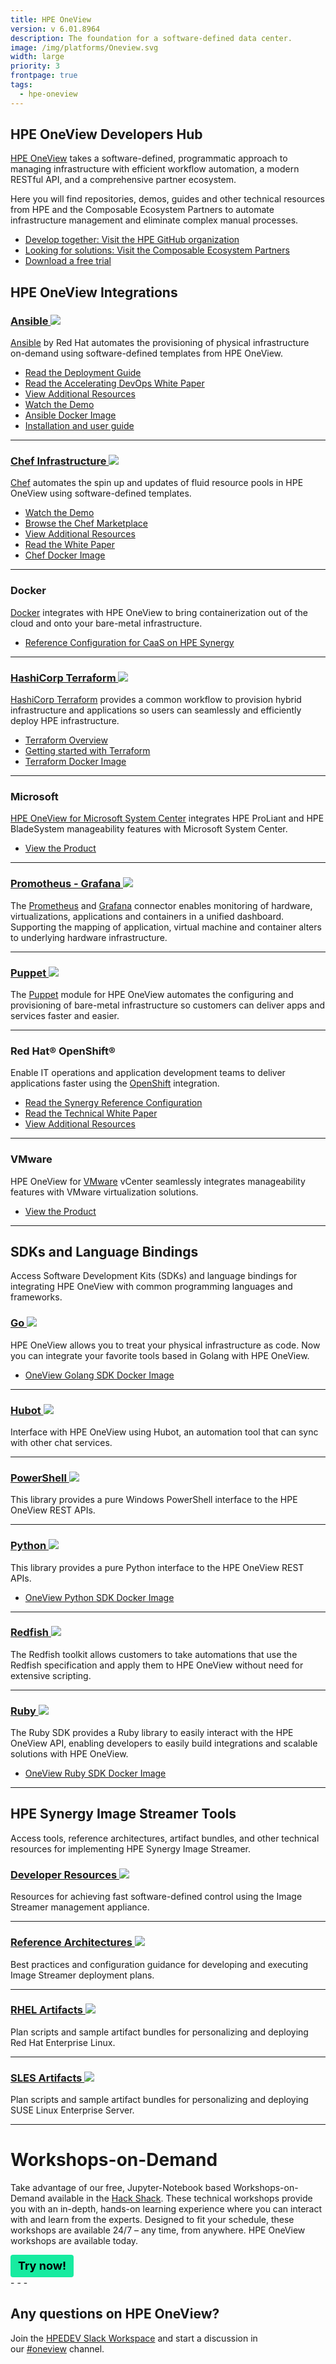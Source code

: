 ```yaml
---
title: HPE OneView
version: v 6.01.8964
description: The foundation for a software-defined data center.
image: /img/platforms/Oneview.svg
width: large
priority: 3
frontpage: true
tags:
  - hpe-oneview
---
```

<style>
  .button {
    background-color: rgba(23,235,160,1);
    box-sizing: border-box;
    color: #000000; 
    font-size: 18px; 
    display: inline-block;
    padding: 6px 12px;
    vertical-align: middle;
    overflow: hidden;
    text-decoration: none;
    text-align: center;
    cursor: pointer;
    white-space: nowrap;
    border-radius: 4px;
    border: none;
    margin: 0;
    line-height: 24px;
    font-weight: 700;
  } 
</style>
## HPE OneView Developers Hub

[HPE OneView](https://hpe.com/info/oneview) takes a software-defined, programmatic approach to managing infrastructure with efficient workflow automation, a modern RESTful API, and a comprehensive partner ecosystem.

Here you will find repositories, demos, guides and other technical resources from HPE and the Composable Ecosystem Partners to automate infrastructure management and eliminate complex manual processes.


* [Develop together: Visit the HPE GitHub organization](https://github.com/hewlettpackard/)
* [Looking for solutions: Visit the Composable Ecosystem Partners](https://hpe.com/info/composableprogram)
* [Download a free trial](https://www.hpe.com/us/en/resources/integrated-systems/oneview-trial.html?parentPage=/us/en/products/integrated-systems/management-software)

## HPE OneView Integrations

### [Ansible ![](Github)](https://github.com/HewlettPackard/oneview-ansible-collection)

[Ansible](https://www.ansible.com/home) by Red Hat automates the provisioning of physical infrastructure on-demand using software-defined templates from HPE OneView.

* [Read the Deployment Guide](https://www.redhat.com/en/resources/automate-container-deployment-with-hpe-datasheet)
* [Read the Accelerating DevOps White Paper](https://h20195.www2.hpe.com/v2/GetDocument.aspx?docname=4AA6-6229ENW)
* [View Additional Resources](http://h17007.www1.hpe.com/us/en/enterprise/integrated-systems/info-library/index.aspx?cat=ci_mgmt&subcat=ansible#.XJVbZCdMEio)
* [Watch the Demo](https://www.youtube.com/watch?v=PVJgUEH0Quw&feature=youtu.be)
* [Ansible Docker Image](https://hub.docker.com/repository/docker/hewlettpackardenterprise/hpe-oneview-sdk-for-ansible-collection)
* [Installation and user guide](https://psnow.ext.hpe.com/doc/a50003411enw?jumpid=in_lit-psnow-red)



- - -

### [Chef Infrastructure ![](Github)](https://github.com/HewlettPackard/oneview-chef)

[Chef](https://www.chef.io/) automates the spin up and updates of fluid resource pools in HPE OneView using software-defined templates.

* [Watch the Demo](https://youtu.be/QCAmzIjMHZM)
* [Browse the Chef Marketplace](https://supermarket.chef.io/cookbooks/oneview)
* [View Additional Resources](http://h17007.www1.hpe.com/us/en/enterprise/integrated-systems/info-library/index.aspx?cat=ci_mgmt&subcat=chef)
* [Read the White Paper](https://www.hpe.com/us/en/pdfViewer.html?docId=a00047285&parentPage=/us/en/solutions/developers/composable&resourceTitle=HPE+Reference+Configuration+for+accelerating+DevOps+with+HPE+Synergy+and+Chef+Automate)
* [Chef Docker Image](https://hub.docker.com/repository/docker/hewlettpackardenterprise/hpe-oneview-sdk-for-chef)
- - -

### Docker

[Docker](https://www.docker.com/) integrates with HPE OneView to bring containerization out of the cloud and onto your bare-metal infrastructure.

* [Reference Configuration for CaaS on HPE Synergy](https://h20195.www2.hpe.com/V2/GetDocument.aspx?docname=a00047301enw)

- - -

### [HashiCorp Terraform ![](Github)](https://github.com/HewlettPackard/terraform-provider-oneview)

[HashiCorp Terraform](https://www.hashicorp.com/) provides a common workflow to provision hybrid infrastructure and applications so users can seamlessly and efficiently deploy HPE infrastructure.

* [Terraform Overview](https://www.terraform.io/intro/index.html)
* [Getting started with Terraform](https://learn.hashicorp.com/terraform/getting-started/install.html)
* [Terraform Docker Image](https://hub.docker.com/repository/docker/hewlettpackardenterprise/hpe-oneview-sdk-for-terraform)

- - -

### Microsoft

[HPE OneView for Microsoft System Center](https://www.hpe.com/us/en/product-catalog/detail/pip.5390822.html) integrates HPE ProLiant and HPE BladeSystem manageability features with Microsoft System Center.

* [View the Product](https://www.hpe.com/us/en/product-catalog/detail/pip.5390822.html)

- - -

### [Promotheus - Grafana ![](Github)](https://github.com/HewlettPackard/oneview-prometheus-grafana-connector)

The [Prometheus]( https://prometheus.io/) and [Grafana]( https://grafana.com/) connector enables  monitoring of hardware, virtualizations, applications and containers in a unified dashboard. Supporting the mapping of application, virtual machine and container alters to underlying hardware infrastructure.

- - -

### [Puppet ![](Github)](https://github.com/HewlettPackard/oneview-puppet)

The [Puppet](https://puppet.com/) module for HPE OneView automates the configuring and provisioning of bare-metal infrastructure so customers can deliver apps and services faster and easier.

- - -

### Red Hat® OpenShift®

Enable IT operations and application development teams to deliver applications faster using the [OpenShift](https://www.redhat.com/en/technologies/cloud-computing/openshift) integration.

* [Read the Synergy Reference Configuration](https://h20195.www2.hpe.com/V2/GetDocument.aspx?docname=A00038916ENW)
* [Read the Technical White Paper](https://access.redhat.com/documentation/en-us/reference_architectures/2017/html-single/automate_red_hat_openshift_container_platform_deployment_on_hpe_proliant_servers_with_ansible_tower_and_hpe_oneview/)
* [View Additional Resources](http://h17007.www1.hpe.com/us/en/enterprise/integrated-systems/info-library/index.aspx?cat=ci_mgmt&subcat=ansible)

- - -

### VMware

HPE OneView for [VMware](https://vmware.com/) vCenter seamlessly integrates manageability features with VMware virtualization solutions.

* [View the Product](https://www.hpe.com/us/en/product-catalog/detail/pip.4152978.html)

- - -

## SDKs and Language Bindings

Access Software Development Kits (SDKs) and language bindings for integrating HPE OneView with common programming languages and frameworks.

### [Go ![](Github)](https://github.com/HewlettPackard/oneview-golang)

HPE OneView allows you to treat your physical infrastructure as code. Now you can integrate your favorite tools based in Golang with HPE OneView.

* [OneView Golang SDK Docker Image](https://hub.docker.com/r/hewlettpackardenterprise/hpe-oneview-sdk-for-golang)

- - -

### [Hubot ![](Github)](https://github.com/HewlettPackard/hpe-oneview-hubot)

Interface with HPE OneView using Hubot, an automation tool that can sync with other chat services.

- - -


### [PowerShell ![](Github)](https://github.com/HewlettPackard/POSH-HPOneView)

This library provides a pure Windows PowerShell interface to the HPE OneView REST APIs.

- - -

### [Python ![](Github)](https://github.com/HewlettPackard/oneview-python)

This library provides a pure Python interface to the HPE OneView REST APIs.

* [OneView Python SDK Docker Image](https://hub.docker.com/repository/docker/hewlettpackardenterprise/hpe-oneview-sdk-for-python)

- - -

### [Redfish ![](Github)](https://github.com/HewlettPackard/oneview-redfish-toolkit)

The Redfish toolkit allows customers to take automations that use the Redfish specification and apply them to HPE OneView without need for extensive scripting.

- - -

### [Ruby ![](Github)](https://github.com/HewlettPackard/oneview-sdk-ruby)

The Ruby SDK provides a Ruby library to easily interact with the HPE OneView API, enabling developers to easily build integrations and scalable solutions with HPE OneView.

* [OneView Ruby SDK Docker Image](https://hub.docker.com/r/hewlettpackardenterprise/hpe-oneview-sdk-for-ruby)

- - -

## HPE Synergy Image Streamer Tools

Access tools, reference architectures, artifact bundles, and other technical resources for implementing HPE Synergy Image Streamer.

### [Developer Resources ![](Github)](https://github.com/HewlettPackard?q=image-streamer)

Resources for achieving fast software-defined control using the Image Streamer management appliance.

- - -

### [Reference Architectures ![](Github)](https://github.com/HewlettPackard/image-streamer-reference-architectures)

Best practices and configuration guidance for developing and executing Image Streamer deployment plans.

- - -

### [RHEL Artifacts ![](Github)](https://github.com/HewlettPackard/image-streamer-rhel)

Plan scripts and sample artifact bundles for personalizing and deploying Red Hat Enterprise Linux.

- - -

### [SLES Artifacts ![](Github)](https://github.com/HewlettPackard/image-streamer-sles)

Plan scripts and sample artifact bundles for personalizing and deploying SUSE Linux Enterprise Server.

---

# Workshops-on-Demand

Take advantage of our free, Jupyter-Notebook based Workshops-on-Demand available in the [Hack Shack](https://hackshack.hpedev.io/). These technical workshops provide you with an in-depth, hands-on learning experience where you can interact with and learn from the experts. Designed to fit your schedule, these workshops are available 24/7 – any time, from anywhere. HPE OneView workshops are available today.

<link rel="stylesheet" href="https://www.w3schools.com/w3css/4/w3.css">
<div class="w3-container w3-center w3-margin-bottom">
  <a href="https://hackshack.hpedev.io/workshops"><button type="button" class="button">Try now!</button></a>
</div>
- - -

## Any questions on HPE OneView?

Join the [HPEDEV Slack Workspace](https://slack.hpedev.io/) and start a discussion in our [\#oneview](https://hpedev.slack.com/archives/C5TMA1TK5) channel.